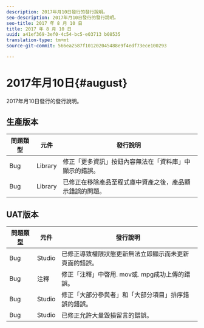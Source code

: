 ```yaml
---
description: 2017年月10日發行的發行說明。
seo-description: 2017年月10日發行的發行說明。
seo-title: 2017 年 8 月 10 日
title: 2017 年 8 月 10 日
uuid: a41ef369-3ef0-4c54-bc5-e03713 b08535
translation-type: tm+mt
source-git-commit: 566ea2587f101202045488e9f4edf73ece100293

---
```



# 2017年月10日{#august}

2017年月10日發行的發行說明。

## 生產版本

| **問題類型** | **元件** | **發行說明** |
|---|---|---|
| Bug | Library | 修正「更多資訊」按鈕內容無法在「資料庫」中顯示的錯誤。 |
| Bug | Library | 已修正在移除產品至程式庫中資產之後，產品顯示錯誤的問題。 |

## UAT版本

| **問題類型** | **元件** | **發行說明** |
|---|---|---|
| Bug | Studio | 已修正導致權限狀態更新無法立即顯示而未更新頁面的錯誤。 |
| Bug | 注釋 | 修正「注釋」中啓用. mov或. mpg成功上傳的錯誤。 |
| Bug | Studio | 修正「大部分參與者」和「大部分項目」排序錯誤的錯誤。 |
| Bug | Studio | 已修正允許大量毀損留言的錯誤。 |

